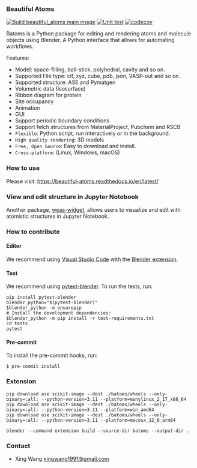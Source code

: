 ### Beautiful Atoms
[![Build beautiful_atoms main image](https://github.com/beautiful-atoms/beautiful-atoms/actions/workflows/build_main_image.yml/badge.svg)](https://github.com/beautiful-atoms/beautiful-atoms/actions/workflows/build_main_image.yml)
[![Unit test](https://github.com/beautiful-atoms/beautiful-atoms/actions/workflows/ci.yml/badge.svg)](https://github.com/beautiful-atoms/beautiful-atoms/actions/workflows/unittests.yml)
[![codecov](https://codecov.io/gh/beautiful-atoms/beautiful-atoms/branch/main/graph/badge.svg)](https://codecov.io/gh/beautiful-atoms/beautiful-atoms)

Batoms is a Python package for editing and rendering atoms and molecule objects using Blender. A Python interface that allows for automating workflows.

Features:

* Model: space-filling, ball-stick, polyhedral, cavity and so on.
* Supported File type: cif, xyz, cube, pdb, json, VASP-out and so on.
* Supported structure: ASE and Pymatgen
* Volumetric data (Isosurface)
* Ribbon diagram for protein
* Site occupancy
* Animation
* GUI
* Support periodic boundary conditions
* Support fetch structures from MaterialProject, Pubchem and RSCB
* ``Flexible``: Python script, run interactively or in the background.
* ``High quality rendering``:  3D models
* ``Free, Open Source``: Easy to download and install.
* ``Cross-platform``: (Linux, Windows, macOS)


### How to use

Please visit: https://beautiful-atoms.readthedocs.io/en/latest/

### View and edit structure in Jupyter Notebook
Another package, [weas-widget](https://github.com/superstar54/weas-widget), allows users to visualize and edit with atomistic structures in Jupyter Notebook.

### How to contribute

#### Editor
We recommend using [Visual Studio Code](https://code.visualstudio.com/) with the [Blender extension](https://github.com/JacquesLucke/blender_vscode).

#### Test
We recommend using [pytest-blender](https://pypi.org/project/pytest-blender/). To run the tests, run:

```console
pip install pytest-blender
blender_python="$(pytest-blender)"
$blender_python -m ensurepip
# Install the development dependencies:
$blender_python -m pip install -r test-requirements.txt
cd tests
pytest
```

#### Pre-commit
To install the pre-commit hooks, run:

```console
$ pre-commit install
```


### Extension

```
pip download ase scikit-image --dest ./batoms/wheels --only-binary=:all: --python-version=3.11 --platform=manylinux_2_17_x86_64
pip download ase scikit-image --dest ./batoms/wheels --only-binary=:all: --python-version=3.11 --platform=win_amd64
pip download ase scikit-image --dest ./batoms/wheels --only-binary=:all: --python-version=3.11 --platform=macosx_12_0_arm64
```

```
blender --command extension build --source-dir batoms --output-dir .
```

### Contact
* Xing Wang  <xingwang1991@gmail.com>
